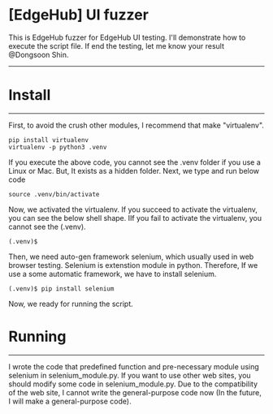 # [EdgeHub] UI fuzzer

This is EdgeHub fuzzer for EdgeHub UI testing. I'll demonstrate how to execute the script file. If end the testing, let me know your result @Dongsoon Shin. 

---

# Install

---

First, to avoid the crush other modules, I recommend that make "virtualenv".

    pip install virtualenv
    virtualenv -p python3 .venv

If you execute the above code, you cannot see the .venv folder if you use a Linux or Mac. But, It exists as a hidden folder. Next, we type and run below code

    source .venv/bin/activate

Now, we activated the virtualenv. If you succeed to activate the virtualenv, you can see the below shell shape. IIf you fail to activate the virtualenv, you cannot see the (.venv).

    (.venv)$

Then, we need auto-gen framework selenium, which usually used in web browser testing. Selenium is extenstion module in python. Therefore, If we use a some automatic framework, we have to install selenium.

    (.venv)$ pip install selenium

Now, we ready for running the script.

# Running

---

I wrote the code that predefined function and pre-necessary module using selenium in selenium_module.py. If you want to use other web sites, you should modify some code in selenium_module.py. Due to the compatibility of the web site, I cannot write the general-purpose code now (In the future, I will make a general-purpose code).